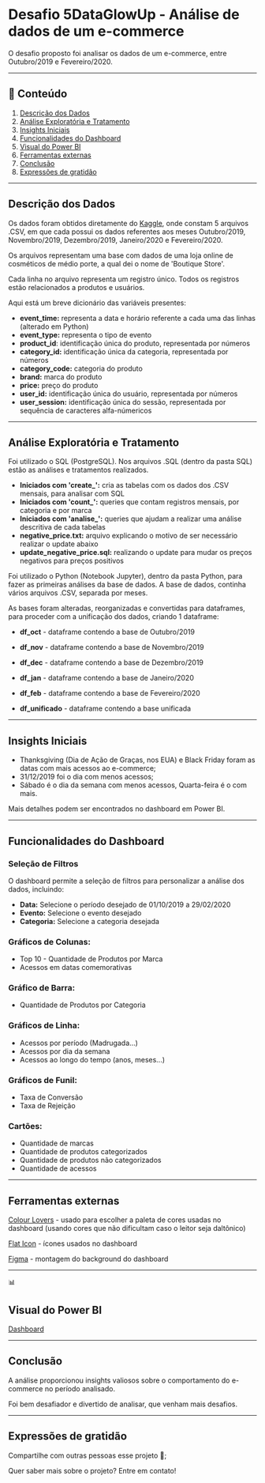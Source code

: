 # Desafio 5DataGlowUp - Análise de dados de um e-commerce

O desafio proposto foi analisar os dados de um e-commerce, entre Outubro/2019 e Fevereiro/2020.

---
## 📂 Conteúdo

1. [Descrição dos Dados](#descrição-dos-dados)
2. [Análise Exploratória e Tratamento](#análise-exploratória-e-tratamento)
3. [Insights Iniciais](#insights-iniciais)
4. [Funcionalidades do Dashboard](#funcionalidades-do-dashboard)
5. [Visual do Power BI](#visual-do-power-bi)
6. [Ferramentas externas](#ferramentas-externas)
7. [Conclusão](#conclusão)
8. [Expressões de gratidão](#expressões-de-gratidão)

---
## Descrição dos Dados

Os dados foram obtidos diretamente do [Kaggle](https://www.kaggle.com/datasets/mkechinov/ecommerce-events-history-in-cosmetics-shop), onde constam 5 arquivos .CSV, em que cada possui os dados referentes aos meses Outubro/2019, Novembro/2019, Dezembro/2019, Janeiro/2020 e Fevereiro/2020. 

Os arquivos representam uma base com dados de uma loja online de cosméticos de médio porte, a qual dei o nome de 'Boutique Store'.

Cada linha no arquivo representa um registro único. Todos os registros estão relacionados a produtos e usuários.  

Aqui está um breve dicionário das variáveis presentes:

- **event_time:** representa a data e horário referente a cada uma das linhas (alterado em Python)
- **event_type:** representa o tipo de evento
- **product_id**: identificação única do produto, representada por números
- **category_id:** identificação única da categoria, representada por números
- **category_code:** categoria do produto
- **brand:** marca do produto
- **price:** preço do produto
- **user_id:** identificação única do usuário, representada por números
- **user_session:** identificação única do sessão, representada por sequência de caracteres alfa-númericos

---
## Análise Exploratória e Tratamento

Foi utilizado o SQL (PostgreSQL). Nos arquivos .SQL (dentro da pasta SQL) estão as análises e tratamentos realizados.

- **Iniciados com 'create_':** cria as tabelas com os dados dos .CSV mensais, para analisar com SQL
- **Iniciados com 'count_':** queries que contam registros mensais, por categoria e por marca
- **Iniciados com 'analise_':** queries que ajudam a realizar uma análise descritiva de cada tabelas
- **negative_price.txt:** arquivo explicando o motivo de ser necessário realizar o update abaixo
- **update_negative_price.sql:** realizando o update para mudar os preços negativos para preços positivos

Foi utilizado o Python (Notebook Jupyter), dentro da pasta Python, para fazer as primeiras análises da base de dados. A base de dados, continha vários arquivos .CSV, separada por meses. 

As bases foram alteradas, reorganizadas e convertidas para dataframes, para proceder com a unificação dos dados, criando 1 dataframe:

- **df_oct** - dataframe contendo a base de Outubro/2019
- **df_nov** - dataframe contendo a base de Novembro/2019
- **df_dec** - dataframe contendo a base de Dezembro/2019
- **df_jan** - dataframe contendo a base de Janeiro/2020
- **df_feb** - dataframe contendo a base de Fevereiro/2020

- **df_unificado** - dataframe contendo a base unificada

---
## Insights Iniciais

* Thanksgiving (Dia de Ação de Graças, nos EUA) e Black Friday foram as datas com mais acessos ao e-commerce;
* 31/12/2019 foi o dia com menos acessos;
* Sábado é o dia da semana com menos acessos, Quarta-feira é o com mais.

Mais detalhes podem ser encontrados no dashboard em Power BI.

---
## Funcionalidades do Dashboard

### Seleção de Filtros
O dashboard permite a seleção de filtros para personalizar a análise dos dados, incluindo:
- **Data:** Selecione o período desejado de 01/10/2019 a 29/02/2020
- **Evento:** Selecione o evento desejado
- **Categoria:** Selecione a categoria desejada

### Gráficos de Colunas:
* Top 10 - Quantidade de Produtos por Marca
* Acessos em datas comemorativas

### Gráfico de Barra:
* Quantidade de Produtos por Categoria

### Gráficos de Linha:
* Acessos por período (Madrugada...)
* Acessos por dia da semana
* Acessos ao longo do tempo (anos, meses...)

### Gráficos de Funil:
* Taxa de Conversão
* Taxa de Rejeição

### Cartões:
* Quantidade de marcas
* Quantidade de produtos categorizados
* Quantidade de produtos não categorizados
* Quantidade de acessos

---
## Ferramentas externas

[Colour Lovers](https://www.colourlovers.com/) - usado para escolher a paleta de cores usadas no dashboard (usando cores que não dificultam caso o leitor seja daltônico)

[Flat Icon](https://www.flaticon.com/) - ícones usados no dashboard

[Figma](https://www.figma.com/) - montagem do background do dashboard

---
📊
## Visual do Power BI

[Dashboard](https://app.powerbi.com/view?r=eyJrIjoiMDdmZjQzZDItYjg3OS00OWNiLTk1YmMtY2I4NzljYmEwMGE2IiwidCI6IjBjN2IxYjM2LTllNjAtNDcwZi05ZGYxLTE4ZTgwOGY4Y2Y0NSJ9&pageName=ReportSection76c85a851218c2e06bb0)

---
## Conclusão

A análise proporcionou insights valiosos sobre o comportamento do e-commerce no período analisado. 

Foi bem desafiador e divertido de analisar, que venham mais desafios.

---
## Expressões de gratidão

Compartilhe com outras pessoas esse projeto 📢;

Quer saber mais sobre o projeto? Entre em contato!
